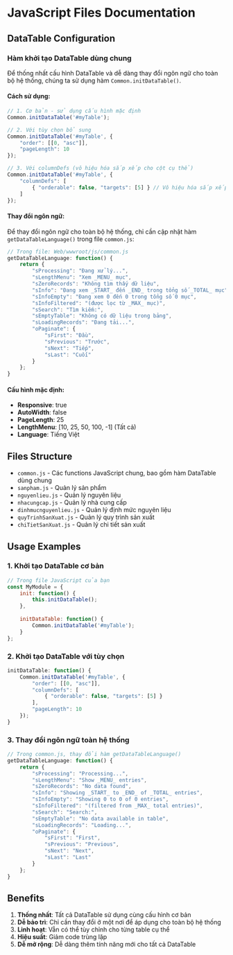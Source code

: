 # JavaScript Files Documentation

## DataTable Configuration

### Hàm khởi tạo DataTable dùng chung

Để thống nhất cấu hình DataTable và dễ dàng thay đổi ngôn ngữ cho toàn bộ hệ thống, chúng ta sử dụng hàm `Common.initDataTable()`.

#### Cách sử dụng:

```javascript
// 1. Cơ bản - sử dụng cấu hình mặc định
Common.initDataTable('#myTable');

// 2. Với tùy chọn bổ sung
Common.initDataTable('#myTable', {
    "order": [[0, "asc"]],
    "pageLength": 10
});

// 3. Với columnDefs (vô hiệu hóa sắp xếp cho cột cụ thể)
Common.initDataTable('#myTable', {
    "columnDefs": [
        { "orderable": false, "targets": [5] } // Vô hiệu hóa sắp xếp cho cột thứ 6
    ]
});
```

#### Thay đổi ngôn ngữ:

Để thay đổi ngôn ngữ cho toàn bộ hệ thống, chỉ cần cập nhật hàm `getDataTableLanguage()` trong file `common.js`:

```javascript
// Trong file: Web/wwwroot/js/common.js
getDataTableLanguage: function() {
    return {
        "sProcessing": "Đang xử lý...",
        "sLengthMenu": "Xem _MENU_ mục",
        "sZeroRecords": "Không tìm thấy dữ liệu",
        "sInfo": "Đang xem _START_ đến _END_ trong tổng số _TOTAL_ mục",
        "sInfoEmpty": "Đang xem 0 đến 0 trong tổng số 0 mục",
        "sInfoFiltered": "(được lọc từ _MAX_ mục)",
        "sSearch": "Tìm kiếm:",
        "sEmptyTable": "Không có dữ liệu trong bảng",
        "sLoadingRecords": "Đang tải...",
        "oPaginate": {
            "sFirst": "Đầu",
            "sPrevious": "Trước",
            "sNext": "Tiếp",
            "sLast": "Cuối"
        }
    };
}
```

#### Cấu hình mặc định:

- **Responsive**: true
- **AutoWidth**: false
- **PageLength**: 25
- **LengthMenu**: [10, 25, 50, 100, -1] (Tất cả)
- **Language**: Tiếng Việt

## Files Structure

- `common.js` - Các functions JavaScript chung, bao gồm hàm DataTable dùng chung
- `sanpham.js` - Quản lý sản phẩm
- `nguyenlieu.js` - Quản lý nguyên liệu
- `nhacungcap.js` - Quản lý nhà cung cấp
- `dinhmucnguyenlieu.js` - Quản lý định mức nguyên liệu
- `quyTrinhSanXuat.js` - Quản lý quy trình sản xuất
- `chiTietSanXuat.js` - Quản lý chi tiết sản xuất

## Usage Examples

### 1. Khởi tạo DataTable cơ bản

```javascript
// Trong file JavaScript của bạn
const MyModule = {
    init: function() {
        this.initDataTable();
    },
    
    initDataTable: function() {
        Common.initDataTable('#myTable');
    }
};
```

### 2. Khởi tạo DataTable với tùy chọn

```javascript
initDataTable: function() {
    Common.initDataTable('#myTable', {
        "order": [[0, "asc"]],
        "columnDefs": [
            { "orderable": false, "targets": [5] }
        ],
        "pageLength": 10
    });
}
```

### 3. Thay đổi ngôn ngữ toàn hệ thống

```javascript
// Trong common.js, thay đổi hàm getDataTableLanguage()
getDataTableLanguage: function() {
    return {
        "sProcessing": "Processing...",
        "sLengthMenu": "Show _MENU_ entries",
        "sZeroRecords": "No data found",
        "sInfo": "Showing _START_ to _END_ of _TOTAL_ entries",
        "sInfoEmpty": "Showing 0 to 0 of 0 entries",
        "sInfoFiltered": "(filtered from _MAX_ total entries)",
        "sSearch": "Search:",
        "sEmptyTable": "No data available in table",
        "sLoadingRecords": "Loading...",
        "oPaginate": {
            "sFirst": "First",
            "sPrevious": "Previous",
            "sNext": "Next",
            "sLast": "Last"
        }
    };
}
```

## Benefits

1. **Thống nhất**: Tất cả DataTable sử dụng cùng cấu hình cơ bản
2. **Dễ bảo trì**: Chỉ cần thay đổi ở một nơi để áp dụng cho toàn bộ hệ thống
3. **Linh hoạt**: Vẫn có thể tùy chỉnh cho từng table cụ thể
4. **Hiệu suất**: Giảm code trùng lặp
5. **Dễ mở rộng**: Dễ dàng thêm tính năng mới cho tất cả DataTable 